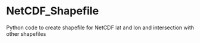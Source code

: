 # NetCDF_Shapefile
Python code to create shapefile for NetCDF lat and lon and intersection with other shapefiles

